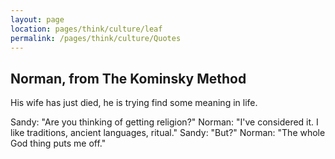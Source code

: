 ```yaml
---
layout: page
location: pages/think/culture/leaf
permalink: /pages/think/culture/Quotes
---
```


## Norman, from The Kominsky Method

His wife has just died, he is trying find some meaning in life.

Sandy: "Are you thinking of getting religion?"
Norman: "I've considered it. I like traditions, ancient languages, ritual."
Sandy: "But?" 
Norman: "The whole God thing puts me off."
